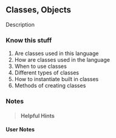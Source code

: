 ## Classes, Objects
Description

### Know this stuff
1. Are classes used in this language
2. How are classes used in the language
3. When to use classes
4. Different types of classes
5. How to instantiate built in classes
6. Methods of creating classes

### Notes
>#### Helpful Hints

#### User Notes
